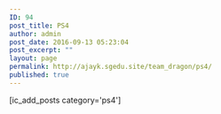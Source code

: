 ```yaml
---
ID: 94
post_title: PS4
author: admin
post_date: 2016-09-13 05:23:04
post_excerpt: ""
layout: page
permalink: http://ajayk.sgedu.site/team_dragon/ps4/
published: true
---
```

[ic_add_posts category='ps4']
